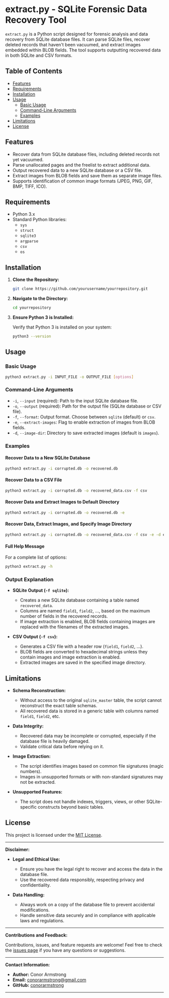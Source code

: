 # extract.py - SQLite Forensic Data Recovery Tool

`extract.py` is a Python script designed for forensic analysis and data recovery from SQLite database files. It can parse SQLite files, recover deleted records that haven't been vacuumed, and extract images embedded within BLOB fields. The tool supports outputting recovered data in both SQLite and CSV formats.

## Table of Contents

- [Features](#features)
- [Requirements](#requirements)
- [Installation](#installation)
- [Usage](#usage)
  - [Basic Usage](#basic-usage)
  - [Command-Line Arguments](#command-line-arguments)
  - [Examples](#examples)
- [Limitations](#limitations)
- [License](#license)

## Features

- Recover data from SQLite database files, including deleted records not yet vacuumed.
- Parse unallocated pages and the freelist to extract additional data.
- Output recovered data to a new SQLite database or a CSV file.
- Extract images from BLOB fields and save them as separate image files.
- Supports identification of common image formats (JPEG, PNG, GIF, BMP, TIFF, ICO).

## Requirements

- Python 3.x
- Standard Python libraries:
  - `sys`
  - `struct`
  - `sqlite3`
  - `argparse`
  - `csv`
  - `os`

## Installation

1. **Clone the Repository:**

   ```bash
   git clone https://github.com/yourusername/yourrepository.git
   ```

2. **Navigate to the Directory:**

   ```bash
   cd yourrepository
   ```

3. **Ensure Python 3 is Installed:**

   Verify that Python 3 is installed on your system:

   ```bash
   python3 --version
   ```

## Usage

### Basic Usage

```bash
python3 extract.py -i INPUT_FILE -o OUTPUT_FILE [options]
```

### Command-Line Arguments

- `-i`, `--input` (required): Path to the input SQLite database file.
- `-o`, `--output` (required): Path for the output file (SQLite database or CSV file).
- `-f`, `--format`: Output format. Choose between `sqlite` (default) or `csv`.
- `-e`, `--extract-images`: Flag to enable extraction of images from BLOB fields.
- `-d`, `--image-dir`: Directory to save extracted images (default is `images`).

### Examples

#### Recover Data to a New SQLite Database

```bash
python3 extract.py -i corrupted.db -o recovered.db
```

#### Recover Data to a CSV File

```bash
python3 extract.py -i corrupted.db -o recovered_data.csv -f csv
```

#### Recover Data and Extract Images to Default Directory

```bash
python3 extract.py -i corrupted.db -o recovered.db -e
```

#### Recover Data, Extract Images, and Specify Image Directory

```bash
python3 extract.py -i corrupted.db -o recovered_data.csv -f csv -e -d extracted_images
```

#### Full Help Message

For a complete list of options:

```bash
python3 extract.py -h
```

### Output Explanation

- **SQLite Output (`-f sqlite`):**
  - Creates a new SQLite database containing a table named `recovered_data`.
  - Columns are named `field1`, `field2`, ..., based on the maximum number of fields in the recovered records.
  - If image extraction is enabled, BLOB fields containing images are replaced with the filenames of the extracted images.

- **CSV Output (`-f csv`):**
  - Generates a CSV file with a header row (`field1`, `field2`, ...).
  - BLOB fields are converted to hexadecimal strings unless they contain images and image extraction is enabled.
  - Extracted images are saved in the specified image directory.

## Limitations

- **Schema Reconstruction:**
  - Without access to the original `sqlite_master` table, the script cannot reconstruct the exact table schemas.
  - All recovered data is stored in a generic table with columns named `field1`, `field2`, etc.

- **Data Integrity:**
  - Recovered data may be incomplete or corrupted, especially if the database file is heavily damaged.
  - Validate critical data before relying on it.

- **Image Extraction:**
  - The script identifies images based on common file signatures (magic numbers).
  - Images in unsupported formats or with non-standard signatures may not be extracted.

- **Unsupported Features:**
  - The script does not handle indexes, triggers, views, or other SQLite-specific constructs beyond basic tables.

## License

This project is licensed under the [MIT License](LICENSE).

---

**Disclaimer:**

- **Legal and Ethical Use:**
  - Ensure you have the legal right to recover and access the data in the database file.
  - Use the recovered data responsibly, respecting privacy and confidentiality.

- **Data Handling:**
  - Always work on a copy of the database file to prevent accidental modifications.
  - Handle sensitive data securely and in compliance with applicable laws and regulations.

---

**Contributions and Feedback:**

Contributions, issues, and feature requests are welcome! Feel free to check the [issues page](https://github.com/yourusername/yourrepository/issues) if you have any questions or suggestions.

---

**Contact Information:**

- **Author:** Conor Armstrong
- **Email:** conorarmstrong@gmail.com
- **GitHub:** [conorarmstrong](https://github.com/conorarmstrong)

---


